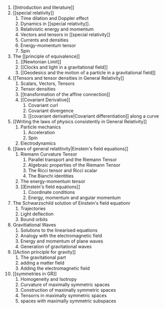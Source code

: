 1. [[Introduction and literature]]
2. [[special relativity]]
    1. Time dilation and Doppler effect
    2. Dynamics in [[special relativity]].
    3. Relativistic energy and momentum
    4. Vectors and tensors in [[special relativity]]
    5. Currents and densities
    6. Energy-momentum tensor
    7.  Spin
3. The [[principle of equivalence]]
    1. [[Newtonian Limit]]
    2. [[Clocks and light in a gravitational field]]
    3. [[Geodesics and the motion of a particle in a gravitational field]]
4. [[Tensors and tensor densities in General Relativity]]
    1. Scalars, Vectors, Tensors
    2. Tensor densities
    3. [[transformation of the affine connection]]
    4. [[Covariant Derivative]]
        1. Covariant curl
        2. Covariant divergence
        3. [[covariant derivative|Covariant differentiation]] along a curve
5. [[Writing the laws of physics consistently in General Relativity]]
    1. Particle mechanics
        1. Acceleration
        2. Spin
    2. Electrodynamics
6. [[laws of general relatitivity|Einstein's field equations]]
    1. Riemann Curvature Tensor
        1. Parallel transport and the Riemann Tensor
        2. Algebraic properties of the Riemann Tensor
        3. The Ricci tensor and Ricci scalar
        4. The Bianchi identities
    2. The energy-momentum tensor
    3. [[Einstein's field equations]]
        1. Coordinate conditions
        2. Energy, momentum and angular momentum
7. The Schwarzschild solution of Einstein's field equationr
    1. Trajectories
    2. Light deflection
    3. Bound orbits
8. Gravitiational Waves
    1. Solutions to the linearised equations
    2. Analogy with the electromagnetic field
    3. Energy and momentum of plane waves
    4. Generation of gravitational waves
9. [[Action principle for gravity]] 
    1. The gravitational part
    2. adding a matter field
    3. Adding the electromagnetic field
10. [[symmetries in GR]]
    1. Homogeneity and Isotropy
    2. Curvature of maximally symmetric spaces
    3. Construction of maximally symmetric spaces
    4. Tensorrs in maximally symmetric spaces
    5. spaces with maximally symmetric subspaces